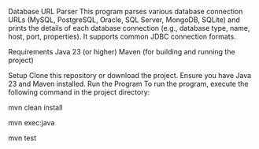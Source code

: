 Database URL Parser
This program parses various database connection URLs (MySQL, PostgreSQL, Oracle, SQL Server, MongoDB, SQLite) and prints the details of each database connection (e.g., database type, name, host, port, properties). It supports common JDBC connection formats.

Requirements
Java 23 (or higher)
Maven (for building and running the project)

Setup
Clone this repository or download the project.
Ensure you have Java 23 and Maven installed.
Run the Program
To run the program, execute the following command in the project directory:

mvn clean install

mvn exec:java

mvn test
